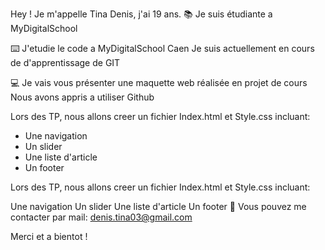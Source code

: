 
Hey ! Je m'appelle Tina Denis, j'ai 19 ans.
📚 Je suis étudiante a MyDigitalSchool

⌨️ J'etudie le code a MyDigitalSchool Caen 
Je suis actuellement en cours de d'apprentissage de GIT 

💻 Je vais vous présenter une maquette web réalisée en projet de cours
Nous avons appris a utiliser Github

Lors des TP, nous allons creer un fichier Index.html et Style.css incluant:
  - Une navigation
  - Un slider
  - Une liste d'article 
  - Un footer

Lors des TP, nous allons creer un fichier Index.html et Style.css incluant:

Une navigation
Un slider
Une liste d'article
Un footer
📩 Vous pouvez me contacter par mail: denis.tina03@gmail.com

Merci et a bientot ! 
